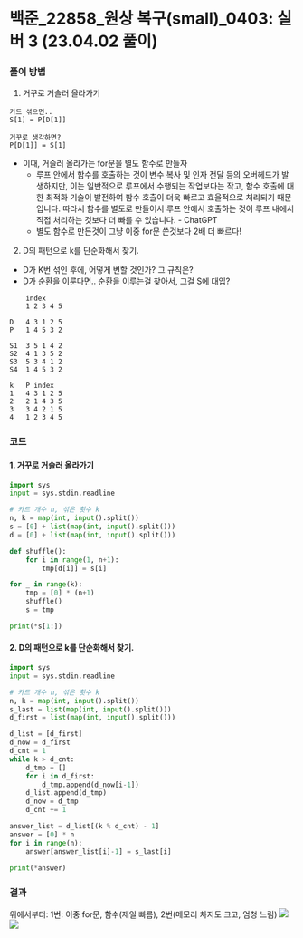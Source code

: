 # 백준_22858_원상 복구(small)_0403: 실버 3 (23.04.02 풀이)
### 풀이 방법
1. 거꾸로 거슬러 올라가기
```
카드 섞으면..
S[1] = P[D[1]]

거꾸로 생각하면?
P[D[1]] = S[1]
```
- 이때, 거슬러 올라가는 for문을 별도 함수로 만들자
    - 루프 안에서 함수를 호출하는 것이 변수 복사 및 인자 전달 등의 오버헤드가 발생하지만, 이는 일반적으로 루프에서 수행되는 작업보다는 작고, 함수 호출에 대한 최적화 기술이 발전하여 함수 호출이 더욱 빠르고 효율적으로 처리되기 때문입니다. 따라서 함수를 별도로 만들어서 루프 안에서 호출하는 것이 루프 내에서 직접 처리하는 것보다 더 빠를 수 있습니다. - ChatGPT
    - 별도 함수로 만든것이 그냥 이중 for문 쓴것보다 2배 더 빠르다!
      
2. D의 패턴으로 k를 단순화해서 찾기.
- D가 K번 섞인 후에, 어떻게 변할 것인가? 그 규칙은?
- D가 순환을 이룬다면.. 순환을 이루는걸 찾아서, 그걸 S에 대입?
```
    index
    1 2 3 4 5

D   4 3 1 2 5
P   1 4 5 3 2

S1  3 5 1 4 2
S2  4 1 3 5 2
S3  5 3 4 1 2
S4  1 4 5 3 2

k   P index
1   4 3 1 2 5
2   2 1 4 3 5
3   3 4 2 1 5
4   1 2 3 4 5
```

### 코드
#### 1. 거꾸로 거슬러 올라가기
```python
import sys
input = sys.stdin.readline

# 카드 개수 n, 섞은 횟수 k
n, k = map(int, input().split())
s = [0] + list(map(int, input().split()))
d = [0] + list(map(int, input().split()))

def shuffle():
    for i in range(1, n+1):
        tmp[d[i]] = s[i]

for _ in range(k):
    tmp = [0] * (n+1)
    shuffle()
    s = tmp

print(*s[1:])
```
  
#### 2. D의 패턴으로 k를 단순화해서 찾기.
```python
import sys
input = sys.stdin.readline

# 카드 개수 n, 섞은 횟수 k
n, k = map(int, input().split())
s_last = list(map(int, input().split()))
d_first = list(map(int, input().split()))

d_list = [d_first]
d_now = d_first
d_cnt = 1
while k > d_cnt:
    d_tmp = []
    for i in d_first:
        d_tmp.append(d_now[i-1])
    d_list.append(d_tmp)
    d_now = d_tmp
    d_cnt += 1

answer_list = d_list[(k % d_cnt) - 1]
answer = [0] * n
for i in range(n):
    answer[answer_list[i]-1] = s_last[i]

print(*answer)
```

### 결과
위에서부터: 1번: 이중 for문, 함수(제일 빠름), 2번(메모리 차지도 크고, 엄청 느림)
![](https://velog.velcdn.com/images/juyeonma9/post/a0fe6ace-e797-4f23-94e5-5f0538c76873/image.png)
![](https://velog.velcdn.com/images/juyeonma9/post/569d344c-526e-4bb0-a9a5-34ce4dba2c2e/image.png)

